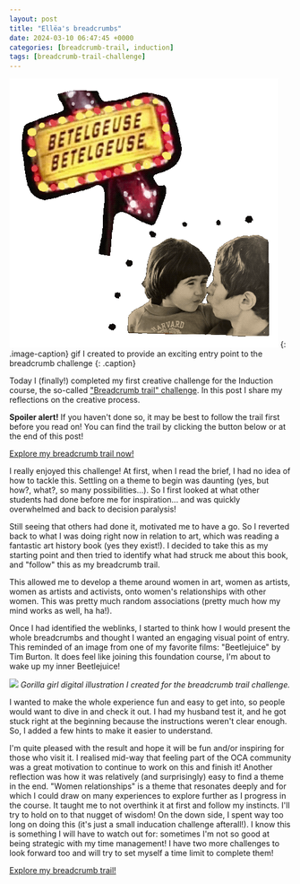 ```yaml
---
layout: post
title: "Ellëa's breadcrumbs"
date: 2024-03-10 06:47:45 +0000
categories: [breadcrumb-trail, induction]
tags: [breadcrumb-trail-challenge]
---
```


![](/assets/images/betlegeuse-gif-2.gif)
{: .image-caption}
gif I created to provide an exciting entry point to the breadcrumb challenge
{: .caption}

Today I (finally!) completed my first creative challenge for the Induction course, the so-called ["Breadcrumb trail" challenge](https://learn.oca.ac.uk/mod/book/view.php?id=25395&chapterid=6378). In this post I share my reflections on the creative process.

**Spoiler alert!** If you haven't done so, it may be best to follow the trail first before you read on! You can find the trail by clicking the button below or at the end of this post!

<!-- wp:buttons -->
<!-- wp:button {"className":"aligncenter is-style-outline"} -->
[Explore my breadcrumb trail now!](https://sites.google.com/ellea-artstudio.com/follow-the-crumbs/home)
<!-- /wp:button -->
<!-- /wp:buttons -->

I really enjoyed this challenge! At first, when I read the brief, I had no idea of how to tackle this. Settling on a theme to begin was daunting (yes, but how?, what?, so many possibilities...). So I first looked at what other students had done before me for inspiration... and was quickly overwhelmed and back to decision paralysis!

Still seeing that others had done it, motivated me to have a go. So I reverted back to what I was doing right now in relation to art, which was reading a fantastic art history book (yes they exist!). I decided to take this as my starting point and then tried to identify what had struck me about this book, and "follow" this as my breadcrumb trail.

This allowed me to develop a theme around women in art, women as artists, women as artists and activists, onto women's relationships with other women. This was pretty much random associations (pretty much how my mind works as well, ha ha!).

Once I had identified the weblinks, I started to think how I would present the whole breadcrumbs and thought I wanted an engaging visual point of entry. This reminded of an image from one of my favorite films: "Beetlejuice" by Tim Burton. It does feel like joining this foundation course, I'm about to wake up my inner Beetlejuice!

![](/oca-foundation-painting-log/assets/images/untitled-artwork-16.jpg)
_Gorilla girl digital illustration I created for the breadcrumb trail challenge._

I wanted to make the whole experience fun and easy to get into, so people would want to dive in and check it out. I had my husband test it, and he got stuck right at the beginning because the instructions weren't clear enough. So, I added a few hints to make it easier to understand.

I'm quite pleased with the result and hope it will be fun and/or inspiring for those who visit it. I realised mid-way that feeling part of the OCA community was a great motivation to continue to work on this and finish it! Another reflection was how it was relatively (and surprisingly) easy to find a theme in the end. "Women relationships" is a theme that resonates deeply and for which I could draw on many experiences to explore further as I progress in the course. It taught me to not overthink it at first and follow my instincts. I'll try to hold on to that nugget of wisdom! On the down side, I spent way too long on doing this (it's just a small inducation challenge afterall!). I know this is something I will have to watch out for: sometimes I'm not so good at being strategic with my time management! I have two more challenges to look forward too and will try to set myself a time limit to complete them!

<!-- wp:buttons -->
<!-- wp:button {"className":"aligncenter is-style-outline"} -->
[Explore my breadcrumb trail!](https://sites.google.com/ellea-artstudio.com/follow-the-crumbs/home)
<!-- /wp:button -->
<!-- /wp:buttons -->

